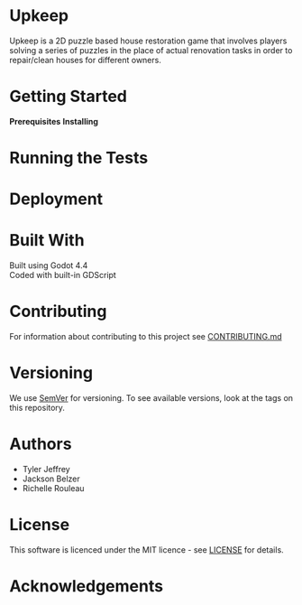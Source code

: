 # Upkeep #
Upkeep is a 2D puzzle based house restoration game that involves players solving a series of puzzles in the place of actual renovation tasks in order to repair/clean houses for different owners.

# Getting Started #
**Prerequisites** 
**Installing**

# Running the Tests #

# Deployment #

# Built With #
Built using Godot 4.4<br/>
Coded with built-in GDScript

# Contributing #
For information about contributing to this project see [CONTRIBUTING.md](https://github.com/TJeffrey237/CS386Project/blob/2407f451139faed0eadceed1c8bdf65719e0991b/CONTRIBUTING.md)

# Versioning #
We use [SemVer](https://semver.org/) for versioning. To see available versions, look at the tags on this repository.

# Authors #
- Tyler Jeffrey
- Jackson Belzer
- Richelle Rouleau

# License #
This software is licenced under the MIT licence - see [LICENSE](https://github.com/TJeffrey237/CS386Project/blob/deliverable4/LICENSE) for details.

# Acknowledgements #

